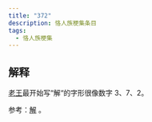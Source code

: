 ```yaml
---
title: "372"
description: 恪人族梗集条目
tags:
  - 恪人族梗集
---
```


## 解释

[老王](../老王)最开始写“解“的字形很像数字 3、7、2。

<WImg src="https://wikioss.xhemj.work/krzfs/wiki/faa68797fc221cf345b5f7c5dff33436.jpg" title="老王之解"></WImg>

参考：[解](../解) 。
